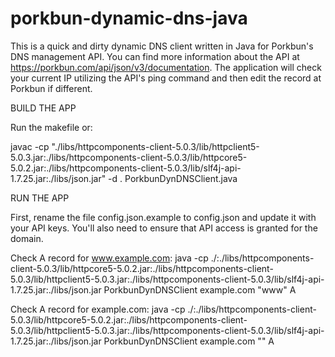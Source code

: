 # porkbun-dynamic-dns-java

This is a quick and dirty dynamic DNS client written in Java for Porkbun's DNS management API. You can find more information about the API at https://porkbun.com/api/json/v3/documentation. The application will check your current IP utilizing the API's ping command and then edit the record at Porkbun if different.

BUILD THE APP

Run the makefile or:

javac -cp "./libs/httpcomponents-client-5.0.3/lib/httpclient5-5.0.3.jar:./libs/httpcomponents-client-5.0.3/lib/httpcore5-5.0.2.jar:./libs/httpcomponents-client-5.0.3/lib/slf4j-api-1.7.25.jar:./libs/json.jar" -d . PorkbunDynDNSClient.java

RUN THE APP

First, rename the file config.json.example to config.json and update it with your API keys. You'll also need to ensure that API access is granted for the domain.

Check A record for www.example.com:
java -cp ./:./libs/httpcomponents-client-5.0.3/lib/httpcore5-5.0.2.jar:./libs/httpcomponents-client-5.0.3/lib/httpclient5-5.0.3.jar:./libs/httpcomponents-client-5.0.3/lib/slf4j-api-1.7.25.jar:./libs/json.jar PorkbunDynDNSClient example.com "www" A

Check A record for example.com:
java -cp ./:./libs/httpcomponents-client-5.0.3/lib/httpcore5-5.0.2.jar:./libs/httpcomponents-client-5.0.3/lib/httpclient5-5.0.3.jar:./libs/httpcomponents-client-5.0.3/lib/slf4j-api-1.7.25.jar:./libs/json.jar PorkbunDynDNSClient example.com "" A
